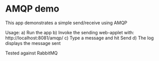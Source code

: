 AMQP demo
=========

This app demonstrates a simple send/receive using AMQP

Usage: 
a) Run the app
b) Invoke the sending web-applet with: http://localhost:8081/amqp/
c) Type a message and hit Send
d) The log displays the message sent


Tested against RabbitMQ
